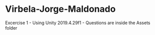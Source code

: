 # Virbela-Jorge-Maldonado
Excercise 1 -
Using Unity 2019.4.29f1 -
Questions are inside the Assets folder
